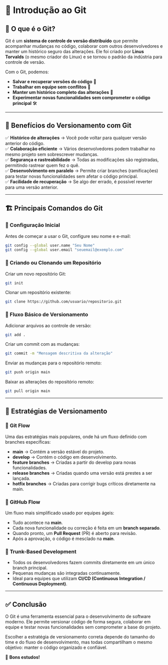 # 🚀 Introdução ao Git

## 📌 O que é o Git?

Git é um **sistema de controle de versão distribuído** que permite acompanhar mudanças no código, colaborar com outros desenvolvedores e manter um histórico seguro das alterações. Ele foi criado por **Linus Torvalds** (o mesmo criador do Linux) e se tornou o padrão da indústria para controle de versão.

Com o Git, podemos:
- **Salvar e recuperar versões do código** 📂
- **Trabalhar em equipe sem conflitos** 🤝
- **Manter um histórico completo das alterações** 📜
- **Experimentar novas funcionalidades sem comprometer o código principal** 🛠️

---

## 🎯 Benefícios do Versionamento com Git

✅ **Histórico de alterações** → Você pode voltar para qualquer versão anterior do código.  
✅ **Colaboração eficiente** → Vários desenvolvedores podem trabalhar no mesmo projeto sem sobrescrever mudanças.  
✅ **Segurança e rastreabilidade** → Todas as modificações são registradas, permitindo rastrear quem fez o quê.  
✅ **Desenvolvimento em paralelo** → Permite criar branches (ramificações) para testar novas funcionalidades sem afetar o código principal.  
✅ **Facilidade de recuperação** → Se algo der errado, é possível reverter para uma versão anterior.

---

## 🏗️ Principais Comandos do Git

### 🔹 Configuração Inicial
Antes de começar a usar o Git, configure seu nome e e-mail:
```sh
git config --global user.name "Seu Nome"
git config --global user.email "seuemail@exemplo.com"
```

### 🔹 Criando ou Clonando um Repositório
Criar um novo repositório Git:
```sh
git init
```

Clonar um repositório existente:
```sh
git clone https://github.com/usuario/repositorio.git
```

### 🔹 Fluxo Básico de Versionamento
Adicionar arquivos ao controle de versão:
```sh
git add .
```
Criar um commit com as mudanças:
```sh
git commit -m "Mensagem descritiva da alteração"
```
Enviar as mudanças para o repositório remoto:
```sh
git push origin main
```
Baixar as alterações do repositório remoto:
```sh
git pull origin main
```

---

## 🔄 Estratégias de Versionamento

### 🔹 **Git Flow**
Uma das estratégias mais populares, onde há um fluxo definido com branches específicas:
- **main** → Contém a versão estável do projeto.
- **develop** → Contém o código em desenvolvimento.
- **feature branches** → Criadas a partir do develop para novas funcionalidades.
- **release branches** → Criadas quando uma versão está prestes a ser lançada.
- **hotfix branches** → Criadas para corrigir bugs críticos diretamente na main.

### 🔹 **GitHub Flow**
Um fluxo mais simplificado usado por equipes ágeis:
- Tudo acontece na **main**.
- Cada nova funcionalidade ou correção é feita em um **branch separado**.
- Quando pronto, um **Pull Request** (PR) é aberto para revisão.
- Após a aprovação, o código é mesclado na **main**.

### 🔹 **Trunk-Based Development**
- Todos os desenvolvedores fazem commits diretamente em um único branch principal.
- Pequenas mudanças são integradas continuamente.
- Ideal para equipes que utilizam **CI/CD (Continuous Integration / Continuous Deployment)**.

---

## ✅ Conclusão

O Git é uma ferramenta essencial para o desenvolvimento de software moderno. Ele permite versionar código de forma segura, colaborar em equipe e testar novas funcionalidades sem comprometer a base do projeto.

Escolher a estratégia de versionamento correta depende do tamanho do time e do fluxo de desenvolvimento, mas todas compartilham o mesmo objetivo: manter o código organizado e confiável.

🚀 **Bons estudos!**
